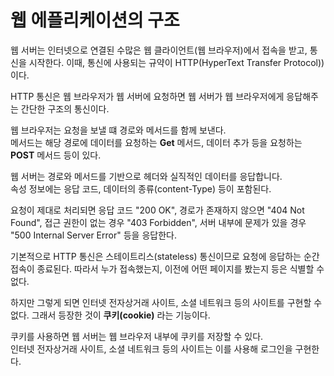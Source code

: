 # 웹 에플리케이션의 구조

웹 서버는 인터넷으로 연결된 수많은 웹 클라이언트(웹 브라우저)에서 접속을 받고, 통신을 시작한다. 이때, 통신에 사용되는 규약이 HTTP(HyperText Transfer Protocol))이다.  

HTTP 통신은 웹 브라우저가 웹 서버에 요청하면 웹 서버가 웹 브라우저에게 응답해주는 간단한 구조의 통신이다.  

웹 브라우저는 요청을 보낼 떄 경로와 메서드를 함께 보낸다.  
메서드는 해당 경로에 데이터를 요청하는 **Get** 메서드, 데이터 추가 등을 요청하는 **POST** 메서드 등이 있다.  

웹 서버는 경로와 메서드를 기반으로 헤더와 실직적인 데이터를 응답합니다.  
속성 정보에는 응답 코드, 데이터의 종류(content-Type) 등이 포함된다.  

요청이 제대로 처리되면 응답 코드 "200 OK", 경로가 존재하지 않으면 "404 Not Found", 접근 권한이 없는 경우 "403 Forbidden", 서버 내부에 문제가 있을 경우 "500 Internal Server Error" 등을 응답한다.  

기본적으로 HTTP 통신은 스테이트리스(stateless) 통신이므로 요청에 응답하는 순간 접속이 종료된다. 따라서 누가 접속했는지, 이전에 어떤 페이지를 봤는지 등은 식별할 수 없다.  

하지만 그렇게 되면 인터넷 전자상거래 사이트, 소셜 네트워크 등의 사이트를 구현할 수 없다. 그래서 등장한 것이 **쿠키(cookie)** 라는 기능이다.  
  
쿠키를 사용하면 웹 서버는 웹 브라우저 내부에 쿠키를 저장할 수 있다.  
인터넷 전자상거래 사이트, 소셜 네트워크 등의 사이트는 이를 사용해 로그인을 구현한다.